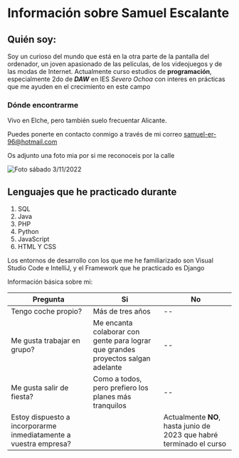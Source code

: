 # Información sobre Samuel Escalante

## Quién soy:

Soy un curioso del mundo que está en la otra parte de la pantalla del ordenador, un joven apasionado de las películas, de los videojuegos y de las modas de Internet. Actualmente curso estudios de **programación**, especialmente 2do de ***DAW***  en IES *Severo Ochoa* con interes en prácticas que me ayuden en el crecimiento en este campo

### Dónde encontrarme

Vivo en Elche, pero también suelo frecuentar Alicante.

Puedes ponerte en contacto conmigo a través de mi correo [samuel-er-96@hotmail.com](mailto:samuel@hotmail.com)

Os adjunto una foto mia por si me reconoceis por la calle
<!-- EL alt es para que se identifique la imagen como tal-->
![Foto sábado 3/11/2022](halloween-scary.gif)

## Lenguajes que he practicado durante 

<!--son 3 unos porque va aumentando automáticamente -->
1. SQL
1. Java
1. PHP
1. Python
1. JavaScript
1. HTML Y CSS


Los entornos de desarrollo con los que me he familiarizado son Visual Studio Code e IntelliJ, y el Framework que he practicado es Django


Información básica sobre mi:

|Pregunta| Si         | No
|-----|------|-----
|Tengo coche propio?| Más de tres años        |--
|Me gusta trabajar en grupo?| Me encanta colaborar con gente para lograr que grandes proyectos salgan adelante         | --
|Me gusta salir de fiesta?| Como a todos, pero prefiero los planes más tranquilos | --
|Estoy dispuesto a incorporarme inmediatamente a vuestra empresa?||Actualmente **NO**, hasta junio de 2023 que habré terminado el curso
